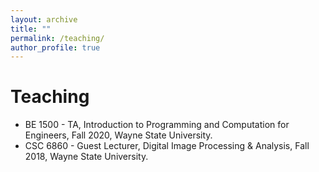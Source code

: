 ```yaml
---
layout: archive
title: ""
permalink: /teaching/
author_profile: true
---
```


# Teaching

- BE 1500 - TA, Introduction to Programming and Computation for Engineers, Fall 2020, Wayne State University.
- CSC 6860 - Guest Lecturer, Digital Image Processing & Analysis, Fall 2018, Wayne State University.

